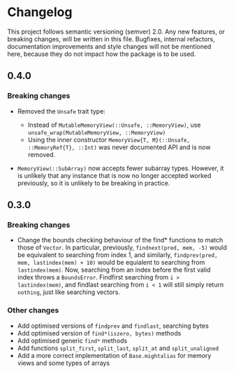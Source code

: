 # Changelog
This project follows semantic versioning (semver) 2.0.
Any new features, or breaking changes, will be written in this file.
Bugfixes, internal refactors, documentation improvements and style changes will
not be mentioned here, because they do not impact how the package is to be used.

## 0.4.0
### Breaking changes
* Removed the `Unsafe` trait type:
    - Instead of `MutableMemoryView(::Unsafe, ::MemoryView)`, use
      `unsafe_wrap(MutableMemoryView, ::MemoryView)`
    - Using the inner constructor `MemoryView{T, M}(::Unsafe, ::MemoryRef{T}, ::Int)`
      was never documented API and is now removed.

* `MemoryView(::SubArray)` now accepts fewer subarray types. However, it is unlikely
  that any instance that is now no longer accepted worked previously, so it is
  unlikely to be breaking in practice. 

## 0.3.0
### Breaking changes
* Change the bounds checking behaviour of the find* functions to match those of
  `Vector`. In particular, previously, `findnext(pred, mem, -5)` would be
  equivalent to searching from index 1, and similarly, `findprev(pred, mem,
  lastindex(mem) + 10)` would be equialent to searching from `lastindex(mem)`.
  Now, searching from an index before the first valid index throws a `BoundsError`.
  Findfirst searching from `i > lastindex(mem)`, and findlast searching from
  `i < 1` will still simply return `nothing`, just like searching vectors.

### Other changes
* Add optimised versions of `findprev` and `findlast`, searching bytes
* Add optimised version of `find*(iszero, bytes)` methods
* Add optimised generic `find*` methods
* Add functions `split_first`, `split_last`, `split_at` and `split_unaligned`
* Add a more correct implementation of `Base.mightalias` for memory views and
  some types of arrays



